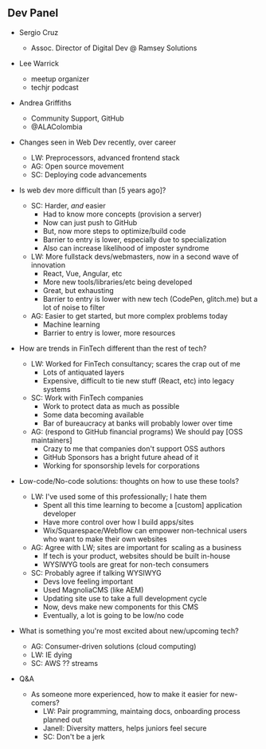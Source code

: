 ## Dev Panel

- Sergio Cruz
  - Assoc. Director of Digital Dev @ Ramsey Solutions
- Lee Warrick
  - meetup organizer
  - techjr podcast
- Andrea Griffiths  
  - Community Support, GitHub
  - @ALAColombia

- Changes seen in Web Dev recently, over career
  - LW: Preprocessors, advanced frontend stack
  - AG: Open source movement
  - SC: Deploying code advancements
- Is web dev more difficult than [5 years ago]?
  - SC: Harder, _and_ easier
    - Had to know more concepts (provision a server)
    - Now can just push to GitHub
    - But, now more steps to optimize/build code
    - Barrier to entry is lower, especially due to specialization
    - Also can increase likelihood of imposter syndrome
  - LW: More fullstack devs/webmasters, now in a second wave of innovation
    - React, Vue, Angular, etc
    - More new tools/libraries/etc being developed
    - Great, but exhausting
    - Barrier to entry is lower with new tech (CodePen, glitch.me) but a lot of noise to filter
  - AG: Easier to get started, but more complex problems today
    - Machine learning
    - Barrier to entry is lower, more resources
- How are trends in FinTech different than the rest of tech?
  - LW: Worked for FinTech consultancy; scares the crap out of me
    - Lots of antiquated layers
    - Expensive, difficult to tie new stuff (React, etc) into legacy systems
  - SC: Work with FinTech companies
    - Work to protect data as much as possible
    - Some data becoming available
    - Bar of bureaucracy at banks will probably lower over time
  - AG: (respond to GitHub financial programs) We should pay [OSS maintainers]
    - Crazy to me that companies don't support OSS authors
    - GitHub Sponsors has a bright future ahead of it
    - Working for sponsorship levels for corporations
- Low-code/No-code solutions: thoughts on how to use these tools?
  - LW: I've used some of this professionally; I hate them
    - Spent all this time learning to become a [custom] application developer
    - Have more control over how I build apps/sites
    - Wix/Squarespace/Webflow can empower non-technical users who want to make their own websites
  - AG: Agree with LW; sites are important for scaling as a business
    - If tech is your product, websites should be built in-house
    - WYSIWYG tools are great for non-tech consumers
  - SC: Probably agree if talking WYSIWYG
    - Devs love feeling important
    - Used MagnoliaCMS (like AEM)
    - Updating site use to take a full development cycle
    - Now, devs make new components for this CMS
    - Eventually, a lot is going to be low/no code
- What is something you're most excited about new/upcoming tech?
  - AG: Consumer-driven solutions (cloud computing)
  - LW: IE dying
  - SC: AWS ?? streams
- Q&A
  - As someone more experienced, how to make it easier for new-comers?
    - LW: Pair programming, maintaing docs, onboarding process planned out
    - Janell: Diversity matters, helps juniors feel secure
    - SC: Don't be a jerk